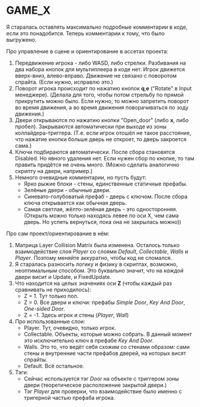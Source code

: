 # GAME_X

Я старалась оставлять максимально подробные комментарии в коде, если это понадобится.
Теперь комментарии к тому, что было выгружено.

Про управление в сцене и ориентирование в ассетах проекта:
1. Передвижение игрока - либо WASD, либо стрелки. Разбивания на два набора кнопок для мультиплеера в коде нет. Игрок движется вверх-вниз, влево-вправо. Движение не связано с поворотом спрайта. (Если нужно, исправлю это.)
2. Поворот игрока происходит по нажатию кнопок **q**,**e** ("Rotate" в Input менеджере). (Делала для того, чтобы потом стрельбу по прямой прикрутить можно было. Если нужно, то можно запретить поворот во время движения, а во время движения поворачиваться по зоду движения.)
3. Двери открываются по нажатию кнопки "Open_door" (либо **x**, либо пробел). Закрываются автоматически при выходе из зоны коллайдера-триггера. (Т.е. если игрок отошёл не такое расстояние, что нажатие кнопки больше дверь не откроет, то дверь закроется сама.)
4. Ключи подбираются автоматически. После сбора становятся Disabled. Но явного удаления нет. Если нужен сбор по кнопке, то там править придётся не очень много. (Можно сделать аналогично скрипту на двери, например.)
5. Немного очевидные комментарии, но пусть будут:
    - Ярко рыжие блоки - стены, единственные статичные префабы.
    - Зелёные двери - обычные двери.
    - Синевато-голубоватый префаб - дверь с ключом. После сбора ключа открывается как обычная дверь.
    - Самая светлая, жёлто-зелёная дверь - это односторонняя. (Открыть можно только находясь левее по оси X, чем сама дверь. Но успеть вернуться, пока она не закрылась можно))

Про сам проект/ориентирование в нём:
1. Матрица Layer Collision Matrix была изменена. Осталось только взаимодействие слоя *Player* со слоями *Default*, *Collectable*, *Walls* и *Player*. Поэтому меняйте аккуратно, чтобы код не сломался.
2. Я старалась разносить логику и физику в скриптах, возможно, неоптимальным способом. Это буквально значит, что на *каждой* двери висит и Update, и FixedUpdate.
3. Что находится на целых значениях оси **Z** (чтобы каждый раз сравнивать не приходилось):
    - Z = 1. Тут только пол.
    - Z = 0. Все двери и ключи: префабы *Simple Door*, *Key And Door*, *One-sided Door*.
    - Z = -1. Здесь игрок и стены (*Player*, *Wall*)
4. Про использованные слои:
    - Player. Тут, очевидно, только игрок.
    - Collectable. Объекты, которые можно собрать. В данный момент это исключительно ключ в префабе *Key And Door*.
    - Walls. Это то, что ведёт себя схожим со стенами образом: сами стены и внутренние части префабов дверей, на которых висят спрайты.
    - Default. Всё остальное.
5. Тэги:
    - Сейчас используется тэг *Door* на объекте с триггером зоны двери (теоретическое расположение закрытой двери.)
    - Тэг *Player* для проверки, что взаимодействие было именно с тригерной частью префаба игрока.